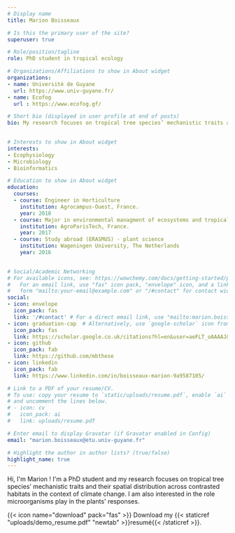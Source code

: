 ```yaml
---
# Display name
title: Marion Boisseaux

# Is this the primary user of the site?
superuser: true

# Role/position/tagline
role: PhD student in tropical ecology

# Organizations/Affiliations to show in About widget
organizations:
- name: Université de Guyane
  url: https://www.univ-guyane.fr/ 
- name: Ecofog 
  url : https://www.ecofog.gf/ 

# Short bio (displayed in user profile at end of posts)
bio: My research focuses on tropical tree species’ mechanistic traits and their spatial distribution across contrasted habitats in the context of climate change. I am also interested in the role microorganisms play in the plants' responses. 
 

# Interests to show in About widget
interests:
- Ecophysiology
- Microbiology
- Bioinformatics

# Education to show in About widget
education:
  courses:
  - course: Engineer in Horticulture
    institution: Agrocampus-Ouest, France.  
    year: 2018
  - course: Major in environmental managment of ecosystems and tropical forests (GEEFT)
    institution: AgroParisTech, France. 
    year: 2017
  - course: Study abroad (ERASMUS) - plant science 
    institution: Wageningen University, The Netherlands
    year: 2016
  

# Social/Academic Networking
# For available icons, see: https://wowchemy.com/docs/getting-started/page-builder/#icons
#   For an email link, use "fas" icon pack, "envelope" icon, and a link in the
#   form "mailto:your-email@example.com" or "/#contact" for contact widget.
social:
- icon: envelope
  icon_pack: fas
  link: '/#contact' # For a direct email link, use "mailto:marion.boisseaux@etu.univ-guyane.fr". 
- icon: graduation-cap  # Alternatively, use `google-scholar` icon from `ai` icon pack
  icon_pack: fas
  link: https://scholar.google.co.uk/citations?hl=en&user=aeFLT_oAAAAJ&view_op=list_works&gmla=AJsN-F5eNPCp9jXpz6PXWqFJDvEiljhVcVvcbPdUyZWzZnYgJhGuYqYhTPPoVneqEB3jdcU4RdHuOY2eHZZ6arGcJ7ShE31rRO2hvlOw-QyjSFv0Dy3geZA
- icon: github
  icon_pack: fab
  link: https://github.com/mbthese 
- icon: linkedin
  icon_pack: fab
  link: https://www.linkedin.com/in/boisseaux-marion-9a9587105/ 

# Link to a PDF of your resume/CV.
# To use: copy your resume to `static/uploads/resume.pdf`, enable `ai` icons in `params.toml`, 
# and uncomment the lines below.
# - icon: cv
#   icon_pack: ai
#   link: uploads/resume.pdf

# Enter email to display Gravatar (if Gravatar enabled in Config)
email: "marion.boisseaux@etu.univ-guyane.fr"

# Highlight the author in author lists? (true/false)
highlight_name: true
---
```


Hi, I'm Marion ! I'm a PhD student and my research focuses on tropical tree species’ mechanistic traits and their spatial distribution across contrasted habitats in the context of climate change. I am also interested in the role microorganisms play in the plants' responses. 

{{< icon name="download" pack="fas" >}} Download my {{< staticref "uploads/demo_resume.pdf" "newtab" >}}resumé{{< /staticref >}}.
